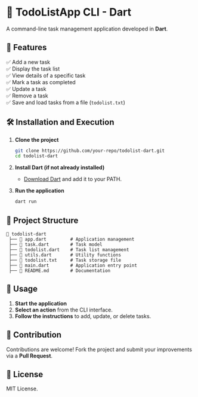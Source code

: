 # 📌 TodoListApp CLI - Dart  

A command-line task management application developed in **Dart**.  

## 🚀 Features  
✅ Add a new task  
✅ Display the task list  
✅ View details of a specific task  
✅ Mark a task as completed  
✅ Update a task  
✅ Remove a task  
✅ Save and load tasks from a file (`todolist.txt`)  

## 🛠️ Installation and Execution  

1. **Clone the project**  
   ```bash
   git clone https://github.com/your-repo/todolist-dart.git
   cd todolist-dart
   ```

2. **Install Dart (if not already installed)**  
   - [Download Dart](https://dart.dev/get-dart) and add it to your PATH.  

3. **Run the application**  
   ```bash
   dart run
   ```

## 📂 Project Structure  

```
📂 todolist-dart  
 ├── 📄 app.dart         # Application management  
 ├── 📄 task.dart        # Task model  
 ├── 📄 todolist.dart    # Task list management  
 ├── 📄 utils.dart       # Utility functions  
 ├── 📄 todolist.txt     # Task storage file  
 ├── 📄 main.dart        # Application entry point  
 ├── 📄 README.md        # Documentation  
```

## 📝 Usage  

1. **Start the application**  
2. **Select an action** from the CLI interface.  
3. **Follow the instructions** to add, update, or delete tasks.  

## 🤝 Contribution  
Contributions are welcome! Fork the project and submit your improvements via a **Pull Request**.  

## 📜 License  
MIT License.  